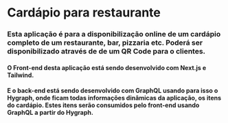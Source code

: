 # Cardápio para restaurante

### Esta aplicação é para a disponibilização online de um cardápio completo de um restaurante, bar, pizzaria etc. Poderá ser disponibilizado através de de um QR Code para o clientes.

#### O Front-end desta aplicação está sendo desenvolvido com Next.js e Tailwind.
#### E o back-end está sendo desenvolvido com GraphQL usando para isso o Hygraph, onde ficam todas informações dinâmicas da aplicação, os itens do cardápio. Estes itens serão consumidos pelo front-end usando GraphQL a partir do Hygraph.
